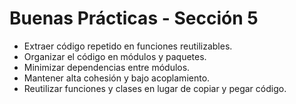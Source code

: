 # Buenas Prácticas - Sección 5

- Extraer código repetido en funciones reutilizables.
- Organizar el código en módulos y paquetes.
- Minimizar dependencias entre módulos.
- Mantener alta cohesión y bajo acoplamiento.
- Reutilizar funciones y clases en lugar de copiar y pegar código.
